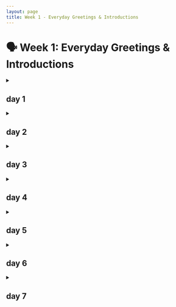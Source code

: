 ```yaml
---
layout: page
title: Week 1 - Everyday Greetings & Introductions
---
```


# 🗣️ Week 1: Everyday Greetings & Introductions

<details>
<summary><h2>day 1</h2></summary>

1.  幸会
    <details>
    <summary>Details</summary>
    <ul>
    <li><strong>pinyin:</strong> xìnghuì</li>
    <li><strong>definition:</strong> nice to meet you (formal)</li>
    <li><strong>usage:</strong> a more formal way to say "nice to meet you," often used in initial business encounters or when meeting someone of higher status.</li>
    <li><strong>example:</strong> 王总，幸会幸会！(wáng zǒng, xìnghuì xìnghuì!) - director wang, it's a pleasure to meet you!</li>
    <li><strong>contexts:</strong> business meetings, formal introductions, networking events.</li>
    </ul>
    </details>

2.  久仰大名
    <details>
    <summary>Details</summary>
    <ul>
    <li><strong>pinyin:</strong> jiǔyǎng dàmíng</li>
    <li><strong>definition:</strong> i've heard so much about you; i've long admired your great name.</li>
    <li><strong>usage:</strong> a polite and respectful phrase used when meeting someone for the first time, especially if they are well-known or respected.</li>
    <li><strong>example:</strong> 李教授，久仰大名，今日一见，果然名不虚传。(lǐ jiàoshòu, jiǔyǎng dàmíng, jīnrì yī jiàn, guǒrán míngbùxūchuán.) - professor li, i've heard so much about you. meeting you today, you truly live up to your reputation.</li>
    <li><strong>contexts:</strong> formal introductions, meeting distinguished individuals.</li>
    </ul>
    </details>

3.  保持联系
    <details>
    <summary>Details</summary>
    <ul>
    <li><strong>pinyin:</strong> bǎochí liánxì</li>
    <li><strong>definition:</strong> keep in touch</li>
    <li><strong>usage:</strong> used at the end of a conversation when you want to maintain contact with the other person.</li>
    <li><strong>example:</strong> 我们以后要多多保持联系啊！(wǒmen yǐhòu yào duōduō bǎochí liánxì a!) - we should keep in touch more often in the future!</li>
    <li><strong>contexts:</strong> casual conversations, professional networking, after meetings.</li>
    </ul>
    </details>

4.  请多关照
    <details>
    <summary>Details</summary>
    <ul>
    <li><strong>pinyin:</strong> qǐng duō guānzhào</li>
    <li><strong>definition:</strong> please take care of me; please look after me (often used when starting a new job or joining a new group).</li>
    <li><strong>usage:</strong> a polite phrase used to ask for support and guidance, especially in new situations.</li>
    <li><strong>example:</strong> 我是新来的，请大家多多关照。(wǒ shì xīn lái de, qǐng dàjiā duōduō guānzhào.) - i'm new here, please take care of me, everyone.</li>
    <li><strong>contexts:</strong> starting a new job, joining a team, first introductions in a group setting.</li>
    </ul>
    </details>

5.  不好意思
    <details>
    <summary>Details</summary>
    <ul>
    <li><strong>pinyin:</strong> bù hǎoyìsi</li>
    <li><strong>definition:</strong> excuse me; sorry; to feel embarrassed.</li>
    <li><strong>usage:</strong> a versatile phrase used to apologize for minor inconveniences, to politely get someone's attention, or to express slight embarrassment.</li>
    <li><strong>example:</strong> 不好意思，打扰一下，请问洗手间在哪里？(bù hǎoyìsi, dǎrǎo yīxià, qǐngwèn xǐshǒujiān zài nǎlǐ?) - excuse me, sorry to bother you, where is the restroom?</li>
    <li><strong>contexts:</strong> casual conversations, asking for help, minor apologies.</li>
    </ul>
    </details>

6.  麻烦你了
    <details>
    <summary>Details</summary>
    <ul>
    <li><strong>pinyin:</strong> máfan nǐ le</li>
    <li><strong>definition:</strong> sorry to bother you; thank you for your trouble.</li>
    <li><strong>usage:</strong> used to express gratitude when someone has gone out of their way to help you, or to preface a request that might inconvenience someone.</li>
    <li><strong>example:</strong> 这件事麻烦你了，非常感谢！(zhè jiàn shì máfan nǐ le, fēicháng gǎnxiè!) - sorry to trouble you with this matter, thank you very much!</li>
    <li><strong>contexts:</strong> asking for favors, expressing gratitude for help.</li>
    </ul>
    </details>

7.  没什么
    <details>
    <summary>Details</summary>
    <ul>
    <li><strong>pinyin:</strong> méi shénme</li>
    <li><strong>definition:</strong> it's nothing; not a problem; you're welcome.</li>
    <li><strong>usage:</strong> a common response to "thank you" (谢谢 - xièxie) or "sorry" (对不起 - duìbuqǐ).</li>
    <li><strong>example:</strong> 甲：谢谢你的帮助！乙：没什么。(jiǎ: xièxie nǐ de bāngzhù! yǐ: méi shénme.) - a: thanks for your help! b: it's nothing.</li>
    <li><strong>contexts:</strong> casual conversations, responding to thanks or apologies.</li>
    </ul>
    </details>

8.  怎么称呼
    <details>
    <summary>Details</summary>
    <ul>
    <li><strong>pinyin:</strong> zěnme chēnghu</li>
    <li><strong>definition:</strong> how should i address you?; what's your name? (polite).</li>
    <li><strong>usage:</strong> a polite way to ask for someone's name or how they prefer to be addressed.</li>
    <li><strong>example:</strong> 请问您怎么称呼？(qǐngwèn nín zěnme chēnghu?) - may i ask how i should address you?</li>
    <li><strong>contexts:</strong> formal and informal introductions.</li>
    </ul>
    </details>

9.  最近怎么样？
    <details>
    <summary>Details</summary>
    <ul>
    <li><strong>pinyin:</strong> zuìjìn zěnmeyàng?</li>
    <li><strong>definition:</strong> how have you been lately?</li>
    <li><strong>usage:</strong> a common way to start a conversation or catch up with someone you know.</li>
    <li><strong>example:</strong> 嗨，好久不见，最近怎么样？(hāi, hǎojiǔ bù jiàn, zuìjìn zěnmeyàng?) - hi, long time no see, how have you been lately?</li>
    <li><strong>contexts:</strong> casual conversations, meeting acquaintances.</li>
    </ul>
    </details>

10. 有空常联系
    <details>
    <summary>Details</summary>
    <ul>
    <li><strong>pinyin:</strong> yǒu kòng cháng liánxì</li>
    <li><strong>definition:</strong> let's keep in touch when you have time.</li>
    <li><strong>usage:</strong> a friendly way to suggest staying in contact, similar to "保持联系" but slightly more casual.</li>
    <li><strong>example:</strong> 今天聊得很开心，有空常联系！(jīntiān liáo dé hěn kāixīn, yǒu kòng cháng liánxì!) - it was great talking to you today, let's keep in touch when you have time!</li>
    <li><strong>contexts:</strong> parting from friends or acquaintances.</li>
    </ul>
    </details>

</details>

<details>
<summary><h2>day 2</h2></summary>

1.  告辞
    <details>
    <summary>Details</summary>
    <ul>
    <li><strong>pinyin:</strong> gàocí</li>
    <li><strong>definition:</strong> to take leave; to bid farewell (formal).</li>
    <li><strong>usage:</strong> a formal way to say you are leaving, often used in business settings or when leaving a host's home.</li>
    <li><strong>example:</strong> 时间不早了，我先告辞了。(shíjiān bù zǎo le, wǒ xiān gàocí le.) - it's getting late, i'll take my leave now.</li>
    <li><strong>contexts:</strong> business meetings, formal gatherings, visiting someone's home.</li>
    </ul>
    </details>

2.  失陪一下
    <details>
    <summary>Details</summary>
    <ul>
    <li><strong>pinyin:</strong> shīpéi yīxià</li>
    <li><strong>definition:</strong> excuse me for a moment (i have to leave your company briefly).</li>
    <li><strong>usage:</strong> a polite phrase used when you need to temporarily step away from a conversation or gathering.</li>
    <li><strong>example:</strong> 不好意思，我失陪一下，去接个电话。(bù hǎoyìsi, wǒ shīpéi yīxià, qù jiē gè diànhuà.) - excuse me, i need to step away for a moment to answer a phone call.</li>
    <li><strong>contexts:</strong> social gatherings, meetings, formal dinners.</li>
    </ul>
    </details>

3.  荣幸
    <details>
    <summary>Details</summary>
    <ul>
    <li><strong>pinyin:</strong> róngxìng</li>
    <li><strong>definition:</strong> honored; privileged.</li>
    <li><strong>usage:</strong> used to express that you feel honored by something, often in response to a compliment or an invitation.</li>
    <li><strong>example:</strong> 能参加您的晚宴，我感到非常荣幸。(néng cānjiā nín de wǎnyàn, wǒ gǎndào fēicháng róngxìng.) - i am very honored to be able to attend your dinner party.</li>
    <li><strong>contexts:</strong> formal events, receiving compliments, accepting invitations.</li>
    </ul>
    </details>

4.  哪里哪里
    <details>
    <summary>Details</summary>
    <ul>
    <li><strong>pinyin:</strong> nǎlǐ nǎlǐ</li>
    <li><strong>definition:</strong> not at all (a polite reply to a compliment, literally "where? where?").</li>
    <li><strong>usage:</strong> a common and humble way to deflect a compliment.</li>
    <li><strong>example:</strong> 甲：您的中文说得真好！乙：哪里哪里，还在学习。(jiǎ: nín de zhōngwén shuō dé zhēn hǎo! yǐ: nǎlǐ nǎlǐ, hái zài xuéxí.) - a: your chinese is very good! b: not at all, i'm still learning.</li>
    <li><strong>contexts:</strong> responding to compliments in both casual and formal situations.</li>
    </ul>
    </details>

5.  过奖了
    <details>
    <summary>Details</summary>
    <ul>
    <li><strong>pinyin:</strong> guòjiǎng le</li>
    <li><strong>definition:</strong> you flatter me; you've overpraised me.</li>
    <li><strong>usage:</strong> another polite way to respond to a compliment, implying the praise is too generous.</li>
    <li><strong>example:</strong> 您过奖了，我还有很多不足之处。(nín guòjiǎng le, wǒ hái yǒu hěnduō bùzú zhī chù.) - you flatter me, i still have many shortcomings.</li>
    <li><strong>contexts:</strong> responding to compliments, especially in more formal or professional settings.</li>
    </ul>
    </details>

6.  请指教
    <details>
    <summary>Details</summary>
    <ul>
    <li><strong>pinyin:</strong> qǐng zhǐjiào</li>
    <li><strong>definition:</strong> please give me guidance/advice.</li>
    <li><strong>usage:</strong> a humble phrase used when asking for instruction or advice from someone more experienced or knowledgeable.</li>
    <li><strong>example:</strong> 我对这个领域不太了解，还请您多多指教。(wǒ duì zhège lǐngyù bù tài liǎojiě, hái qǐng nín duōduō zhǐjiào.) - i'm not very familiar with this field, please give me your guidance.</li>
    <li><strong>contexts:</strong> seeking advice, learning from a senior or expert.</li>
    </ul>
    </details>

7.  献丑了
    <details>
    <summary>Details</summary>
    <ul>
    <li><strong>pinyin:</strong> xiànchǒu le</li>
    <li><strong>definition:</strong> i'm about to make a fool of myself (said before a performance or showing one's work, out of modesty).</li>
    <li><strong>usage:</strong> a modest phrase used before performing, presenting, or showing something you've done, implying it might not be very good.</li>
    <li><strong>example:</strong> 那我就先给大家唱一首歌，献丑了。(nà wǒ jiù xiān gěi dàjiā chàng yī shǒu gē, xiànchǒu le.) - then i'll sing a song for everyone, please excuse my poor performance.</li>
    <li><strong>contexts:</strong> before giving a performance, presentation, or sharing creative work.</li>
    </ul>
    </details>

8.  借过一下
    <details>
    <summary>Details</summary>
    <ul>
    <li><strong>pinyin:</strong> jièguò yīxià</li>
    <li><strong>definition:</strong> excuse me, let me pass.</li>
    <li><strong>usage:</strong> used when you need to get past someone in a crowded place.</li>
    <li><strong>example:</strong> 不好意思，借过一下，谢谢。(bù hǎoyìsi, jièguò yīxià, xièxie.) - excuse me, let me pass, thank you.</li>
    <li><strong>contexts:</strong> crowded places like subways, buses, hallways.</li>
    </ul>
    </details>

9.  随时联系
    <details>
    <summary>Details</summary>
    <ul>
    <li><strong>pinyin:</strong> suíshí liánxì</li>
    <li><strong>definition:</strong> contact me anytime.</li>
    <li><strong>usage:</strong> a friendly and open invitation for someone to get in touch whenever they need to.</li>
    <li><strong>example:</strong> 如果有什么问题，请随时联系我。(rúguǒ yǒu shénme wèntí, qǐng suíshí liánxì wǒ.) - if you have any questions, please feel free to contact me anytime.</li>
    <li><strong>contexts:</strong> professional settings, offering help, maintaining relationships.</li>
    </ul>
    </details>

10. 初次见面
    <details>
    <summary>Details</summary>
    <ul>
    <li><strong>pinyin:</strong> chūcì jiànmiàn</li>
    <li><strong>definition:</strong> to meet for the first time.</li>
    <li><strong>usage:</strong> often used in the phrase "初次见面，请多关照" (chūcì jiànmiàn, qǐng duō guānzhào) - "it's our first time meeting, please take care of me."</li>
    <li><strong>example:</strong> 初次见面，我叫李明。(chūcì jiànmiàn, wǒ jiào lǐ míng.) - nice to meet you for the first time, my name is li ming.</li>
    <li><strong>contexts:</strong> first introductions.</li>
    </ul>
    </details>

</details>

<details>
<summary><h2>day 3</h2></summary>

1.  幸会幸会
    <details>
    <summary>Details</summary>
    <ul>
    <li><strong>pinyin:</strong> xìnghuì xìnghuì</li>
    <li><strong>definition:</strong> very pleased to meet you (emphatic, often a response to 幸会).</li>
    <li><strong>usage:</strong> a more enthusiastic and often reciprocal response when someone says "幸会" to you.</li>
    <li><strong>example:</strong> 甲：张经理，幸会！ 乙：李总，幸会幸会！(jiǎ: zhāng jīnglǐ, xìnghuì! yǐ: lǐ zǒng, xìnghuì xìnghuì!) - a: manager zhang, a pleasure to meet you! b: director li, a pleasure to meet you too!</li>
    <li><strong>contexts:</strong> formal introductions, business settings.</li>
    </ul>
    </details>

2.  您贵姓？
    <details>
    <summary>Details</summary>
    <ul>
    <li><strong>pinyin:</strong> nín guìxìng?</li>
    <li><strong>definition:</strong> what is your honorable surname? (polite way to ask for someone's last name).</li>
    <li><strong>usage:</strong> a very polite and traditional way to ask for someone's surname. the typical response is "免贵姓X" (miǎn guì xìng x) - "my humble surname is x."</li>
    <li><strong>example:</strong> 请问，您贵姓？(qǐngwèn, nín guìxìng?) - may i ask your honorable surname?</li>
    <li><strong>contexts:</strong> formal introductions, showing respect.</li>
    </ul>
    </details>

3.  免贵姓
    <details>
    <summary>Details</summary>
    <ul>
    <li><strong>pinyin:</strong> miǎn guì xìng</li>
    <li><strong>definition:</strong> my surname is... (humble reply to 您贵姓？).</li>
    <li><strong>usage:</strong> the standard polite response after being asked "您贵姓？".</li>
    <li><strong>example:</strong> 甲：您贵姓？ 乙：免贵姓王。(jiǎ: nín guìxìng? yǐ: miǎn guì xìng wáng.) - a: what is your honorable surname? b: my humble surname is wang.</li>
    <li><strong>contexts:</strong> formal introductions.</li>
    </ul>
    </details>

4.  回头见
    <details>
    <summary>Details</summary>
    <ul>
    <li><strong>pinyin:</strong> huítóu jiàn</li>
    <li><strong>definition:</strong> see you later; see you again soon.</li>
    <li><strong>usage:</strong> a casual way to say goodbye when you expect to see the person again relatively soon.</li>
    <li><strong>example:</strong> 我先走了，回头见！(wǒ xiān zǒu le, huítóu jiàn!) - i'm leaving now, see you later!</li>
    <li><strong>contexts:</strong> casual goodbyes among friends, colleagues.</li>
    </ul>
    </details>

5.  改天再聊
    <details>
    <summary>Details</summary>
    <ul>
    <li><strong>pinyin:</strong> gǎitiān zài liáo</li>
    <li><strong>definition:</strong> let's talk another day; chat some other time.</li>
    <li><strong>usage:</strong> used to postpone a conversation or to end a current one with the intention of continuing later.</li>
    <li><strong>example:</strong> 我现在有点忙，我们改天再聊吧。(wǒ xiànzài yǒudiǎn máng, wǒmen gǎitiān zài liáo ba.) - i'm a bit busy right now, let's talk another day.</li>
    <li><strong>contexts:</strong> ending conversations politely, postponing discussions.</li>
    </ul>
    </details>

6.  打扰了
    <details>
    <summary>Details</summary>
    <ul>
    <li><strong>pinyin:</strong> dǎrǎo le</li>
    <li><strong>definition:</strong> sorry to have bothered you.</li>
    <li><strong>usage:</strong> said when leaving after a visit, or after interrupting someone, as a polite acknowledgement of the imposition.</li>
    <li><strong>example:</strong> 谢谢您的招待，打扰了。(xièxie nín de zhāodài, dǎrǎo le.) - thank you for your hospitality, sorry to have bothered you.</li>
    <li><strong>contexts:</strong> leaving someone's home or office, after asking for help.</li>
    </ul>
    </details>

7.  别客气
    <details>
    <summary>Details</summary>
    <ul>
    <li><strong>pinyin:</strong> bié kèqi</li>
    <li><strong>definition:</strong> don't be so polite; you're welcome; make yourself at home.</li>
    <li><strong>usage:</strong> a common response to "thank you" or when someone is being overly formal.</li>
    <li><strong>example:</strong> 甲：太感谢你了！乙：别客气，小事一桩。(jiǎ: tài gǎnxiè nǐ le! yǐ: bié kèqi, xiǎoshì yī zhuāng.) - a: thank you so much! b: don't mention it, it was a small thing.</li>
    <li><strong>contexts:</strong> responding to thanks, encouraging someone to be less formal.</li>
    </ul>
    </details>

8.  收到
    <details>
    <summary>Details</summary>
    <ul>
    <li><strong>pinyin:</strong> shōudào</li>
    <li><strong>definition:</strong> received; got it.</li>
    <li><strong>usage:</strong> used to confirm receipt of information, instructions, or items. common in both spoken and written (e.g., email, chat) communication.</li>
    <li><strong>example:</strong> 好的，您的邮件我已经收到了。(hǎo de, nín de yóujiàn wǒ yǐjīng shōudào le.) - okay, i have received your email.</li>
    <li><strong>contexts:</strong> workplace communication, confirming instructions, acknowledging messages.</li>
    </ul>
    </details>

9.  明白了
    <details>
    <summary>Details</summary>
    <ul>
    <li><strong>pinyin:</strong> míngbai le</li>
    <li><strong>definition:</strong> understood; i get it.</li>
    <li><strong>usage:</strong> used to indicate that you have understood something that was explained or told to you.</li>
    <li><strong>example:</strong> 甲：这个按钮是启动机器的。乙：明白了。(jiǎ: zhège ànniǔ shì qǐdòng jīqì de. yǐ: míngbai le.) - a: this button starts the machine. b: understood.</li>
    <li><strong>contexts:</strong> conversations, instructions, explanations.</li>
    </ul>
    </details>

10. 有什么可以帮忙的吗？
    <details>
    <summary>Details</summary>
    <ul>
    <li><strong>pinyin:</strong> yǒu shénme kěyǐ bāngmáng de ma?</li>
    <li><strong>definition:</strong> is there anything i can help you with?</li>
    <li><strong>usage:</strong> a polite way to offer assistance.</li>
    <li><strong>example:</strong> 我看你很忙，有什么可以帮忙的吗？(wǒ kàn nǐ hěn máng, yǒu shénme kěyǐ bāngmáng de ma?) - i see you're very busy, is there anything i can help you with?</li>
    <li><strong>contexts:</strong> offering help to colleagues, friends, or customers.</li>
    </ul>
    </details>

</details>

<details>
<summary><h2>day 4</h2></summary>

1.  费心了
    <details>
    <summary>Details</summary>
    <ul>
    <li><strong>pinyin:</strong> fèixīn le</li>
    <li><strong>definition:</strong> thank you for your trouble/effort (literally "you've expended your heart/mind").</li>
    <li><strong>usage:</strong> a polite way to thank someone for the effort and care they've put into helping you or doing something for you.</li>
    <li><strong>example:</strong> 这件事真是让您费心了。(zhè jiàn shì zhēnshi ràng nín fèixīn le.) - you've really gone to a lot of trouble for this matter.</li>
    <li><strong>contexts:</strong> expressing gratitude for significant help or effort.</li>
    </ul>
    </details>

2.  多多指点
    <details>
    <summary>Details</summary>
    <ul>
    <li><strong>pinyin:</strong> duōduō zhǐdiǎn</li>
    <li><strong>definition:</strong> please give me a lot of guidance.</li>
    <li><strong>usage:</strong> a very humble way to ask for advice and instruction, often used with seniors or experts. similar to "请指教" but can imply ongoing guidance.</li>
    <li><strong>example:</strong> 我是这个项目的新成员，以后还请大家多多指点。(wǒ shì zhège xiàngmù de xīn chéngyuán, yǐhòu hái qǐng dàjiā duōduō zhǐdiǎn.) - i'm a new member of this project, i'd appreciate your guidance moving forward.</li>
    <li><strong>contexts:</strong> new job, new project, learning a new skill from an expert.</li>
    </ul>
    </details>

3.  不敢当
    <details>
    <summary>Details</summary>
    <ul>
    <li><strong>pinyin:</strong> bù gǎndāng</li>
    <li><strong>definition:</strong> i don't deserve such praise/honor; you flatter me.</li>
    <li><strong>usage:</strong> a very humble response to a compliment or honor, suggesting you are not worthy of it.</li>
    <li><strong>example:</strong> 甲：您真是我们行业的楷模！乙：不敢当，不敢当。(jiǎ: nín zhēnshi wǒmen hángyè de kǎimó! yǐ: bù gǎndāng, bù gǎndāng.) - a: you are truly a role model in our industry! b: i don't deserve such praise.</li>
    <li><strong>contexts:</strong> receiving high praise or formal compliments.</li>
    </ul>
    </details>

4.  有劳了
    <details>
    <summary>Details</summary>
    <ul>
    <li><strong>pinyin:</strong> yǒuláo le</li>
    <li><strong>definition:</strong> sorry to trouble you (often said when someone is about to do something for you, or has just done it).</li>
    <li><strong>usage:</strong> a polite phrase to acknowledge someone's effort or to thank them for their help, similar to "麻烦你了".</li>
    <li><strong>example:</strong> 服务员，有劳了，请帮我拿一下菜单。(fúwùyuán, yǒuláo le, qǐng bāng wǒ ná yīxià càidān.) - waiter, sorry to trouble you, could you please get me the menu?</li>
    <li><strong>contexts:</strong> requesting service, thanking for a small favor.</li>
    </ul>
    </details>

5.  慢走
    <details>
    <summary>Details</summary>
    <ul>
    <li><strong>pinyin:</strong> màn zǒu</li>
    <li><strong>definition:</strong> take care; bye (said to a departing guest, literally "walk slowly").</li>
    <li><strong>usage:</strong> a common and polite way to say goodbye to someone who is leaving, implying they should be careful.</li>
    <li><strong>example:</strong> 您慢走，欢迎下次再来！(nín màn zǒu, huānyíng xià cì zài lái!) - take care, welcome to come again next time!</li>
    <li><strong>contexts:</strong> seeing off guests or customers.</li>
    </ul>
    </details>

6.  借光
    <details>
    <summary>Details</summary>
    <ul>
    <li><strong>pinyin:</strong> jièguāng</li>
    <li><strong>definition:</strong> excuse me (may i pass); may i trouble you (literally "borrow light").</li>
    <li><strong>usage:</strong> similar to "借过一下", used when asking someone to make way. can also be used more broadly for minor requests.</li>
    <li><strong>example:</strong> 借光，请让一下。(jièguāng, qǐng ràng yīxià.) - excuse me, please let me pass.</li>
    <li><strong>contexts:</strong> crowded places, asking for small favors.</li>
    </ul>
    </details>

7.  请稍等
    <details>
    <summary>Details</summary>
    <ul>
    <li><strong>pinyin:</strong> qǐng shāo děng</li>
    <li><strong>definition:</strong> please wait a moment.</li>
    <li><strong>usage:</strong> a polite way to ask someone to wait.</li>
    <li><strong>example:</strong> 请稍等，我马上就来。(qǐng shāo děng, wǒ mǎshàng jiù lái.) - please wait a moment, i'll be right there.</li>
    <li><strong>contexts:</strong> customer service, phone calls, when you need a moment before attending to someone.</li>
    </ul>
    </details>

8.  我叫...
    <details>
    <summary>Details</summary>
    <ul>
    <li><strong>pinyin:</strong> wǒ jiào...</li>
    <li><strong>definition:</strong> my name is...</li>
    <li><strong>usage:</strong> the most common and straightforward way to introduce your name.</li>
    <li><strong>example:</strong> 你好，我叫李华。(nǐ hǎo, wǒ jiào lǐ huá.) - hello, my name is li hua.</li>
    <li><strong>contexts:</strong> introductions in any setting.</li>
    </ul>
    </details>

9.  你是哪位？
    <details>
    <summary>Details</summary>
    <ul>
    <li><strong>pinyin:</strong> nǐ shì nǎ wèi?</li>
    <li><strong>definition:</strong> who are you?; who is this? (polite, "位" is a polite measure word for people).</li>
    <li><strong>usage:</strong> a polite way to ask for someone's identity, especially if you don't recognize them or on the phone.</li>
    <li><strong>example:</strong> 请问，你是哪位？(qǐngwèn, nǐ shì nǎ wèi?) - may i ask, who is this?</li>
    <li><strong>contexts:</strong> phone calls, when someone unfamiliar approaches you.</li>
    </ul>
    </details>

10. 有缘再见
    <details>
    <summary>Details</summary>
    <ul>
    <li><strong>pinyin:</strong> yǒuyuán zàijiàn</li>
    <li><strong>definition:</strong> see you again if fate permits.</li>
    <li><strong>usage:</strong> a somewhat formal or literary way to say goodbye, implying that you hope to meet again in the future.</li>
    <li><strong>example:</strong> 保重，我们有缘再见。(bǎozhòng, wǒmen yǒuyuán zàijiàn.) - take care, see you again if fate allows.</li>
    <li><strong>contexts:</strong> parting from someone you may not see for a long time.</li>
    </ul>
    </details>

</details>

<details>
<summary><h2>day 5</h2></summary>

1.  贵公司
    <details>
    <summary>Details</summary>
    <ul>
    <li><strong>pinyin:</strong> guì gōngsī</li>
    <li><strong>definition:</strong> your esteemed company (polite).</li>
    <li><strong>usage:</strong> a formal and respectful way to refer to someone else's company.</li>
    <li><strong>example:</strong> 我们非常希望能与贵公司合作。(wǒmen fēicháng xīwàng néng yǔ guì gōngsī hézuò.) - we very much hope to cooperate with your esteemed company.</li>
    <li><strong>contexts:</strong> business correspondence, meetings, negotiations.</li>
    </ul>
    </details>

2.  敝公司
    <details>
    <summary>Details</summary>
    <ul>
    <li><strong>pinyin:</strong> bì gōngsī</li>
    <li><strong>definition:</strong> my humble company (polite).</li>
    <li><strong>usage:</strong> a formal and modest way to refer to your own company when speaking to external parties.</li>
    <li><strong>example:</strong> 敝公司致力于提供最优质的服务。(bì gōngsī zhìlì yú tígōng zuì yōuzhì de fúwù.) - my humble company is dedicated to providing the highest quality service.</li>
    <li><strong>contexts:</strong> business correspondence, meetings, introductions.</li>
    </ul>
    </details>

3.  幸亏
    <details>
    <summary>Details</summary>
    <ul>
    <li><strong>pinyin:</strong> xìngkuī</li>
    <li><strong>definition:</strong> fortunately; luckily.</li>
    <li><strong>usage:</strong> used to express relief that something bad was avoided due to some fortunate circumstance.</li>
    <li><strong>example:</strong> 幸亏你提醒我，不然我就忘了。(xìngkuī nǐ tíxǐng wǒ, bùrán wǒ jiù wàng le.) - luckily you reminded me, otherwise i would have forgotten.</li>
    <li><strong>contexts:</strong> casual conversations, recounting events.</li>
    </ul>
    </details>

4.  耽误您时间了
    <details>
    <summary>Details</summary>
    <ul>
    <li><strong>pinyin:</strong> dānwu nín shíjiān le</li>
    <li><strong>definition:</strong> sorry for taking up your time.</li>
    <li><strong>usage:</strong> a polite phrase to say when you feel you've taken up too much of someone's time, or before making a request that might be time-consuming.</li>
    <li><strong>example:</strong> 不好意思，耽误您时间了，我想问几个问题。(bù hǎoyìsi, dānwu nín shíjiān le, wǒ xiǎng wèn jǐ gè wèntí.) - sorry to take up your time, i'd like to ask a few questions.</li>
    <li><strong>contexts:</strong> meetings, consultations, after a long conversation.</li>
    </ul>
    </details>

5.  请便
    <details>
    <summary>Details</summary>
    <ul>
    <li><strong>pinyin:</strong> qǐng biàn</li>
    <li><strong>definition:</strong> please do as you wish; feel free.</li>
    <li><strong>usage:</strong> used to give someone permission to do something or to indicate that they don't need to stand on ceremony.</li>
    <li><strong>example:</strong> 甲：我可以用一下这部电话吗？ 乙：请便。(jiǎ: wǒ kěyǐ yòng yīxià zhè bù diànhuà ma? yǐ: qǐng biàn.) - a: may i use this phone? b: please, feel free.</li>
    <li><strong>contexts:</strong> offering use of something, giving permission.</li>
    </ul>
    </details>

6.  哪里的话
    <details>
    <summary>Details</summary>
    <ul>
    <li><strong>pinyin:</strong> nǎlǐ de huà</li>
    <li><strong>definition:</strong> not at all!; don't mention it! (a polite reply to thanks or a compliment).</li>
    <li><strong>usage:</strong> similar to "哪里哪里" or "别客气," used to politely refuse thanks or compliments.</li>
    <li><strong>example:</strong> 甲：您太客气了！乙：哪里的话，这是我应该做的。(jiǎ: nín tài kèqi le! yǐ: nǎlǐ de huà, zhè shì wǒ yīnggāi zuò de.) - a: you're too kind! b: not at all, it's what i should do.</li>
    <li><strong>contexts:</strong> responding to thanks or compliments.</li>
    </ul>
    </details>

7.  言重了
    <details>
    <summary>Details</summary>
    <ul>
    <li><strong>pinyin:</strong> yánzhòng le</li>
    <li><strong>definition:</strong> you're exaggerating; that's too serious a compliment/criticism.</li>
    <li><strong>usage:</strong> used when someone's words (praise or criticism) are perceived as too strong or an overstatement.</li>
    <li><strong>example:</strong> 甲：你真是天才！ 乙：您言重了，我只是运气好。(jiǎ: nǐ zhēnshi tiāncái! yǐ: nín yánzhòng le, wǒ zhǐshì yùnqì hǎo.) - a: you're a genius! b: you're exaggerating, i was just lucky.</li>
    <li><strong>contexts:</strong> responding to strong compliments or potentially harsh (but polite) criticism.</li>
    </ul>
    </details>

8.  期待与您合作
    <details>
    <summary>Details</summary>
    <ul>
    <li><strong>pinyin:</strong> qīdài yǔ nín hézuò</li>
    <li><strong>definition:</strong> looking forward to cooperating with you.</li>
    <li><strong>usage:</strong> a common phrase in business contexts to express anticipation for a future partnership.</li>
    <li><strong>example:</strong> 我们对您的方案非常满意，期待与您合作。(wǒmen duì nín de fāng'àn fēicháng mǎnyì, qīdài yǔ nín hézuò.) - we are very satisfied with your proposal and look forward to cooperating with you.</li>
    <li><strong>contexts:</strong> business meetings, proposals, emails.</li>
    </ul>
    </details>

9.  失敬失敬
    <details>
    <summary>Details</summary>
    <ul>
    <li><strong>pinyin:</strong> shīJìng shīJìng</li>
    <li><strong>definition:</strong> my apologies for not recognizing you (or your importance) sooner; i've been disrespectful (often used when you realize you've been speaking to someone important without knowing).</li>
    <li><strong>usage:</strong> a very polite and somewhat old-fashioned apology for a perceived lack of respect, often used when one fails to recognize a person's status or identity immediately.</li>
    <li><strong>example:</strong> 啊，原来是王经理，失敬失敬！(a, yuánlái shì wáng jīnglǐ, shījìng shījìng!) - oh, so you are manager wang, my apologies for my lack of recognition!</li>
    <li><strong>contexts:</strong> formal situations, when realizing one has overlooked someone's status.</li>
    </ul>
    </details>

10. 保持微笑
    <details>
    <summary>Details</summary>
    <ul>
    <li><strong>pinyin:</strong> bǎochí wēixiào</li>
    <li><strong>definition:</strong> keep smiling.</li>
    <li><strong>usage:</strong> advice or an encouragement, can be used in service industry training or as a general reminder to stay positive.</li>
    <li><strong>example:</strong> 无论遇到什么困难，都要保持微笑。(wúlùn yùdào shénme kùnnan, dōu yào bǎochí wēixiào.) - no matter what difficulties you encounter, always keep smiling.</li>
    <li><strong>contexts:</strong> general encouragement, customer service, positive affirmations.</li>
    </ul>
    </details>

</details>

<details>
<summary><h2>day 6</h2></summary>

1.  添麻烦了
    <details>
    <summary>Details</summary>
    <ul>
    <li><strong>pinyin:</strong> tiān máfan le</li>
    <li><strong>definition:</strong> sorry to have caused you trouble.</li>
    <li><strong>usage:</strong> similar to "麻烦你了," but often used after the trouble has been caused or the help has been received.</li>
    <li><strong>example:</strong> 这次又给您添麻烦了，真不好意思。(zhè cì yòu gěi nín tiān máfan le, zhēn bù hǎoyìsi.) - i've caused you trouble again this time, i'm really sorry.</li>
    <li><strong>contexts:</strong> apologizing for inconvenience, after receiving help.</li>
    </ul>
    </details>

2.  辛苦了
    <details>
    <summary>Details</summary>
    <ul>
    <li><strong>pinyin:</strong> xīnkǔ le</li>
    <li><strong>definition:</strong> thank you for your hard work; you've worked hard.</li>
    <li><strong>usage:</strong> a common way to acknowledge someone's effort and hard work, often said by a superior to a subordinate, or to service staff.</li>
    <li><strong>example:</strong> 大家今天都辛苦了，早点回去休息吧。(dàjiā jīntiān dōu xīnkǔ le, zǎodiǎn huíqù xiūxi ba.) - everyone has worked hard today, go home and rest early.</li>
    <li><strong>contexts:</strong> workplace, to service providers, after a task is completed.</li>
    </ul>
    </details>

3.  小意思
    <details>
    <summary>Details</summary>
    <ul>
    <li><strong>pinyin:</strong> xiǎo yìsi</li>
    <li><strong>definition:</strong> just a small token (of appreciation); it's nothing.</li>
    <li><strong>usage:</strong> often said when giving a small gift, implying it's not a big deal. can also mean "a piece of cake" or something easy.</li>
    <li><strong>example:</strong> 这是一点儿小意思，请收下。(zhè shì yīdiǎnr xiǎo yìsi, qǐng shōuxià.) - this is just a small token of my appreciation, please accept it.</li>
    <li><strong>contexts:</strong> giving gifts, downplaying one's own efforts or achievements.</li>
    </ul>
    </details>

4.  随时恭候
    <details>
    <summary>Details</summary>
    <ul>
    <li><strong>pinyin:</strong> suíshí gōnghòu</li>
    <li><strong>definition:</strong> i'll be waiting for you anytime (very polite and formal).</li>
    <li><strong>usage:</strong> a very respectful way to say that you are available and waiting for someone's visit or call.</li>
    <li><strong>example:</strong> 如果您有时间，我随时恭候您的光临。(rúguǒ nín yǒu shíjiān, wǒ suíshí gōnghòu nín de guānglín.) - if you have time, i will respectfully await your visit at any time.</li>
    <li><strong>contexts:</strong> formal invitations, expressing availability to important guests.</li>
    </ul>
    </details>

5.  后会有期
    <details>
    <summary>Details</summary>
    <ul>
    <li><strong>pinyin:</strong> hòuhuìyǒuqī</li>
    <li><strong>definition:</strong> we'll meet again someday; until we meet again.</li>
    <li><strong>usage:</strong> a way to say goodbye when you expect or hope to meet the person again in the future, but without a definite plan.</li>
    <li><strong>example:</strong> 保重，朋友，后会有期！(bǎozhòng, péngyǒu, hòuhuìyǒuqī!) - take care, my friend, until we meet again!</li>
    <li><strong>contexts:</strong> saying goodbye to friends or acquaintances when parting for a long time.</li>
    </ul>
    </details>

6.  请留步
    <details>
    <summary>Details</summary>
    <ul>
    <li><strong>pinyin:</strong> qǐng liúbù</li>
    <li><strong>definition:</strong> please don't bother to see me out; no need to escort me (said by a departing guest).</li>
    <li><strong>usage:</strong> a polite phrase used by a guest who is leaving, to tell the host not to bother seeing them to the door.</li>
    <li><strong>example:</strong> 天气冷，请留步，不用送了。(tiānqì lěng, qǐng liúbù, bùyòng sòng le.) - it's cold, please don't bother to see me out.</li>
    <li><strong>contexts:</strong> when leaving someone's home or office as a guest.</li>
    </ul>
    </details>

7.  久违了
    <details>
    <summary>Details</summary>
    <ul>
    <li><strong>pinyin:</strong> jiǔwéi le</li>
    <li><strong>definition:</strong> long time no see (more formal/literary than 好久不见).</li>
    <li><strong>usage:</strong> used when meeting someone you haven't seen for a significant period.</li>
    <li><strong>example:</strong> 啊，老同学，真是久违了！(a, lǎo tóngxué, zhēnshi jiǔwéi le!) - ah, old classmate, it's really been a long time!</li>
    <li><strong>contexts:</strong> meeting old friends or acquaintances after a long separation.</li>
    </ul>
    </details>

8.  承蒙关照
    <details>
    <summary>Details</summary>
    <ul>
    <li><strong>pinyin:</strong> chéngméng guānzhào</li>
    <li><strong>definition:</strong> thank you for your care/patronage (very formal).</li>
    <li><strong>usage:</strong> a formal way to express gratitude for someone's help, support, or kindness, often in business or when one has received a favor.</li>
    <li><strong>example:</strong> 多年来承蒙您的关照，非常感谢。(duō nián lái chéngméng nín de guānzhào, fēicháng gǎnxiè.) - thank you very much for your kind care and support over the years.</li>
    <li><strong>contexts:</strong> business relationships, expressing deep gratitude for long-term support.</li>
    </ul>
    </details>

9.  一路顺风
    <details>
    <summary>Details</summary>
    <ul>
    <li><strong>pinyin:</strong> yīlù shùnfēng</li>
    <li><strong>definition:</strong> have a pleasant journey; bon voyage.</li>
    <li><strong>usage:</strong> said to someone who is about to travel.</li>
    <li><strong>example:</strong> 你明天就要出差了，祝你一路顺风！(nǐ míngtiān jiù yào chūchāi le, zhù nǐ yīlù shùnfēng!) - you're going on a business trip tomorrow, i wish you a pleasant journey!</li>
    <li><strong>contexts:</strong> seeing someone off on a trip.</li>
    </ul>
    </details>

10. 借您吉言
    <details>
    <summary>Details</summary>
    <ul>
    <li><strong>pinyin:</strong> jiè nín jíyán</li>
    <li><strong>definition:</strong> i hope your auspicious words come true; thank you for your good wishes.</li>
    <li><strong>usage:</strong> a polite response when someone offers good wishes or a positive prediction for your future.</li>
    <li><strong>example:</strong> 甲：祝你马到成功！ 乙：谢谢，借您吉言！(jiǎ: zhù nǐ mǎ dào chénggōng! yǐ: xièxie, jiè nín jíyán!) - a: i wish you immediate success! b: thank you, i hope your auspicious words come true!</li>
    <li><strong>contexts:</strong> responding to good wishes or blessings.</li>
    </ul>
    </details>

</details>

<details>
<summary><h2>day 7</h2></summary>

1.  包涵
    <details>
    <summary>Details</summary>
    <ul>
    <li><strong>pinyin:</strong> bāohan</li>
    <li><strong>definition:</strong> to forgive; to bear with; excuse.</li>
    <li><strong>usage:</strong> a polite term used to ask for forgiveness or understanding for one's shortcomings or mistakes.</li>
    <li><strong>example:</strong> 服务不周之处，请多多包涵。(fúwù bù zhōu zhī chù, qǐng duōduō bāohan.) - please forgive us for any inadequacies in our service.</li>
    <li><strong>contexts:</strong> customer service apologies, formal apologies for errors.</li>
    </ul>
    </details>

2.  指正
    <details>
    <summary>Details</summary>
    <ul>
    <li><strong>pinyin:</strong> zhǐzhèng</li>
    <li><strong>definition:</strong> to point out errors for correction; to critique (humbly requesting it).</li>
    <li><strong>usage:</strong> used when presenting one's work and humbly asking for others to point out mistakes or areas for improvement.</li>
    <li><strong>example:</strong> 这是我的初稿，请大家批评指正。(zhè shì wǒ de chūgǎo, qǐng dàjiā pīpíng zhǐzhèng.) - this is my first draft, please critique and point out any errors.</li>
    <li><strong>contexts:</strong> academic presentations, submitting written work, asking for feedback.</li>
    </ul>
    </details>

3.  通融一下
    <details>
    <summary>Details</summary>
    <ul>
    <li><strong>pinyin:</strong> tōngróng yīxià</li>
    <li><strong>definition:</strong> to make an exception; be flexible.</li>
    <li><strong>usage:</strong> to ask someone to bend the rules slightly or be accommodating in a particular situation.</li>
    <li><strong>example:</strong> 我知道这是规定，但能不能请您通融一下？(wǒ zhīdào zhè shì guīdìng, dàn néng bù néng qǐng nín tōngróng yīxià?) - i know this is the rule, but could i ask you to make an exception?</li>
    <li><strong>contexts:</strong> dealing with bureaucracy, asking for a special favor.</li>
    </ul>
    </details>

4.  不情之请
    <details>
    <summary>Details</summary>
    <ul>
    <li><strong>pinyin:</strong> bùqíngzhīqǐng</li>
    <li><strong>definition:</strong> an unreasonable request; my presumptuous request.</li>
    <li><strong>usage:</strong> a very polite and humble way to preface a request that you feel might be difficult or inconvenient for the other person to fulfill.</li>
    <li><strong>example:</strong> 我有一个不情之请，不知当讲不当讲。(wǒ yǒu yī gè bùqíngzhīqǐng, bùzhī dāng jiǎng bù dāng jiǎng.) - i have a presumptuous request, i'm not sure if i should make it.</li>
    <li><strong>contexts:</strong> making a difficult or potentially burdensome request.</li>
    </ul>
    </details>

5.  有何贵干？
    <details>
    <summary>Details</summary>
    <ul>
    <li><strong>pinyin:</strong> yǒu hé guìgàn?</li>
    <li><strong>definition:</strong> what is your honorable business?; what can i do for you? (formal).</li>
    <li><strong>usage:</strong> a formal way to ask someone their purpose for visiting or contacting you.</li>
    <li><strong>example:</strong> 请问您找王经理有何贵干？(qǐngwèn nín zhǎo wáng jīnglǐ yǒu hé guìgàn?) - may i ask what your business is with manager wang?</li>
    <li><strong>contexts:</strong> formal reception, business inquiries.</li>
    </ul>
    </details>

6.  托您的福
    <details>
    <summary>Details</summary>
    <ul>
    <li><strong>pinyin:</strong> tuō nín de fú</li>
    <li><strong>definition:</strong> thanks to your good fortune/blessing (used to attribute one's own good luck or success to another person).</li>
    <li><strong>usage:</strong> a polite and humble way to say that something good happened to you because of the other person's good luck or positive influence.</li>
    <li><strong>example:</strong> 甲：你最近气色不错啊！ 乙：托您的福，一切都好。(jiǎ: nǐ zuìjìn qìsè bùcuò a! yǐ: tuō nín de fú, yīqiè dōu hǎo.) - a: you look well recently! b: thanks to your good fortune, everything is fine.</li>
    <li><strong>contexts:</strong> responding to well-wishes, attributing success modestly.</li>
    </ul>
    </details>

7.  请多包涵
    <details>
    <summary>Details</summary>
    <ul>
    <li><strong>pinyin:</strong> qǐng duō bāohan</li>
    <li><strong>definition:</strong> please excuse/forgive me (for any inconvenience or mistake).</li>
    <li><strong>usage:</strong> a general polite phrase asking for forbearance, often used when one might have caused trouble or when there are deficiencies.</li>
    <li><strong>example:</strong> 如果我们有做得不好的地方，请多包涵。(rúguǒ wǒmen yǒu zuò dé bù hǎo de dìfāng, qǐng duō bāohan.) - if there is anything we haven't done well, please bear with us.</li>
    <li><strong>contexts:</strong> customer service, apologies, formal settings.</li>
    </ul>
    </details>

8.  恭候大驾
    <details>
    <summary>Details</summary>
    <ul>
    <li><strong>pinyin:</strong> gōnghòu dàjià</li>
    <li><strong>definition:</strong> respectfully waiting for your arrival (very formal, to an honored guest).</li>
    <li><strong>usage:</strong> a very formal and respectful phrase used to indicate that one is eagerly and respectfully awaiting the arrival of an important guest.</li>
    <li><strong>example:</strong> 我们已准备就绪，恭候大驾。(wǒmen yǐ zhǔnbèi jiùxù, gōnghòu dàjià.) - we are all prepared and respectfully await your arrival.</li>
    <li><strong>contexts:</strong> formal invitations, welcoming important visitors.</li>
    </ul>
    </details>

9.  恕我直言
    <details>
    <summary>Details</summary>
    <ul>
    <li><strong>pinyin:</strong> shù wǒ zhíyán</li>
    <li><strong>definition:</strong> forgive me for speaking frankly; if i may be so bold.</li>
    <li><strong>usage:</strong> used before offering a potentially critical or blunt opinion, as a way to soften it.</li>
    <li><strong>example:</strong> 恕我直言，这个计划恐怕行不通。(shù wǒ zhíyán, zhège jìhuà kǒngpà xíng bù tōng.) - forgive me for speaking frankly, but i'm afraid this plan won't work.</li>
    <li><strong>contexts:</strong> giving feedback, expressing a contrary opinion politely in business or formal settings.</li>
    </ul>
    </details>

10. 告一段落
    <details>
    <summary>Details</summary>
    <ul>
    <li><strong>pinyin:</strong> gào yī duànluò</li>
    <li><strong>definition:</strong> to come to an end for the time being; to reach a temporary stopping point.</li>
    <li><strong>usage:</strong> used to indicate that a particular phase of work or an event has concluded, though it may not be the absolute end.</li>
    <li><strong>example:</strong> 今天的会议到此告一段落，谢谢大家。(jīntiān de huìyì dàocǐ gào yī duànluò, xièxie dàjiā.) - today's meeting comes to an end here, thank you everyone.</li>
    </ul>
    </details>

</details> 